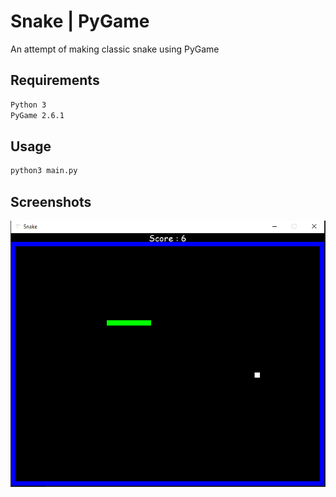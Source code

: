 # Snake | PyGame

An attempt of making classic snake using PyGame

## Requirements
```bash
Python 3
PyGame 2.6.1
```

## Usage
```bash
python3 main.py
```

## Screenshots
![Preview](screenshots/snake.PNG)